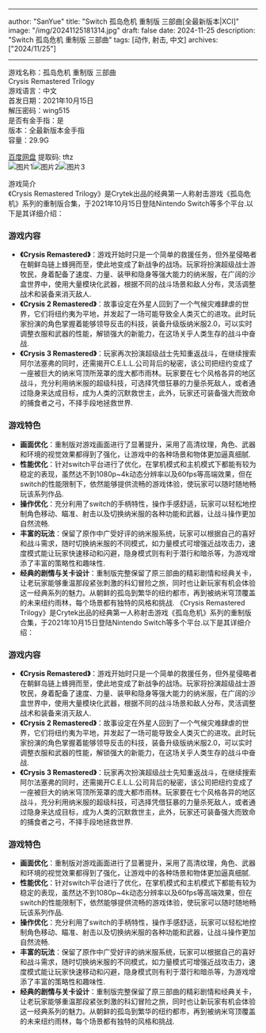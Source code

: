 
---
author: "SanYue"
title: "Switch 孤岛危机 重制版 三部曲[全最新版本|XCI]"
image: "/img/20241125181314.jpg"
draft: false
date: 2024-11-25
description: "Switch 孤岛危机 重制版 三部曲"
tags: [动作, 射击, 中文]
archives: ["2024/11/25"]

---

游戏名称：孤岛危机 重制版 三部曲   
Crysis Remastered Trilogy    
游戏语言：中文  
首发日期：2021年10月15日  
解压密码：wing515  
是否有金手指：是  
版本：全最新版本金手指   
容量：29.9G

[百度网盘](https://pan.baidu.com/s/13vyZKfbWFqP4SF_uFvixuA) 提取码: tftz  
![图片1](/img/00a8c2.jpg)![图片2](/img/fed515.jpg)![图片3](/img/971f23.jpg)  

游戏简介  
《Crysis Remastered Trilogy》是Crytek出品的经典第一人称射击游戏《孤岛危机》系列的重制版合集，于2021年10月15日登陆Nintendo Switch等多个平台.以下是其详细介绍：

### 游戏内容
- **《Crysis Remastered》**：游戏开始时只是一个简单的救援任务，但外星侵略者在朝鲜岛链上蜂拥而至，使此地变成了新战争的战场。玩家将扮演超级战士游牧民，身着配备了速度、力量、装甲和隐身等强大能力的纳米服，在广阔的沙盒世界中，使用大量模块化武器，根据不同的战斗场景和敌人分布，灵活调整战术和装备来消灭敌人.
- **《Crysis 2 Remastered》**：故事设定在外星人回到了一个气候灾难肆虐的世界，它们将纽约夷为平地，并发起了一场可能导致全人类灭亡的进攻。此时玩家扮演的角色掌握着能够领导反击的科技，装备升级版纳米服2.0，可以实时调整衣服和武器的性能，解锁强大的新能力，在这场关乎人类生存的战斗中奋战.
- **《Crysis 3 Remastered》**：玩家再次扮演超级战士先知重返战斗，在继续搜索阿尔法塞弗的同时，还需揭开C.E.L.L.公司背后的秘密，该公司把纽约变成了一座被巨大的纳米穹顶所笼罩的庞大都市雨林。玩家要在七个风格各异的地区战斗，充分利用纳米服的超级科技，可选择凭借狂暴的力量杀死敌人，或者通过隐身来达成目标，成为人类的沉默救世主，此外，玩家还可装备强大而致命的捕食者之弓，不择手段地拯救世界.

### 游戏特色
- **画面优化**：重制版对游戏画面进行了显著提升，采用了高清纹理，角色、武器和环境的视觉效果都得到了强化，让游戏中的各种场景和物体更加逼真细腻.
- **性能优化**：针对switch平台进行了优化，在掌机模式和主机模式下都能有较为稳定的表现，虽然达不到1080p~4k动态分辨率以及60fps等高端效果，但在switch的性能限制下，依然能够提供流畅的游戏体验，使玩家可以随时随地畅玩该系列作品.
- **操作优化**：充分利用了switch的手柄特性，操作手感舒适，玩家可以轻松地控制角色移动、瞄准、射击以及切换纳米服的各种功能和武器，让战斗操作更加自然流畅.
- **丰富的玩法**：保留了原作中广受好评的纳米服系统，玩家可以根据自己的喜好和战斗需求，随时切换纳米服的不同模式，如力量模式可增强近战攻击力，速度模式能让玩家快速移动和闪避，隐身模式则有利于潜行和暗杀等，为游戏增添了丰富的策略性和趣味性.
- **经典的剧情与关卡设计**：重制版完整保留了原三部曲的精彩剧情和经典关卡，让老玩家能够重温那段紧张刺激的科幻冒险之旅，同时也让新玩家有机会体验这一经典系列的魅力。从朝鲜的孤岛到繁华的纽约都市，再到被纳米穹顶覆盖的未来纽约雨林，每个场景都有独特的风格和挑战.
 《Crysis Remastered Trilogy》是Crytek出品的经典第一人称射击游戏《孤岛危机》系列的重制版合集，于2021年10月15日登陆Nintendo Switch等多个平台.以下是其详细介绍：

### 游戏内容
- **《Crysis Remastered》**：游戏开始时只是一个简单的救援任务，但外星侵略者在朝鲜岛链上蜂拥而至，使此地变成了新战争的战场。玩家将扮演超级战士游牧民，身着配备了速度、力量、装甲和隐身等强大能力的纳米服，在广阔的沙盒世界中，使用大量模块化武器，根据不同的战斗场景和敌人分布，灵活调整战术和装备来消灭敌人.
- **《Crysis 2 Remastered》**：故事设定在外星人回到了一个气候灾难肆虐的世界，它们将纽约夷为平地，并发起了一场可能导致全人类灭亡的进攻。此时玩家扮演的角色掌握着能够领导反击的科技，装备升级版纳米服2.0，可以实时调整衣服和武器的性能，解锁强大的新能力，在这场关乎人类生存的战斗中奋战.
- **《Crysis 3 Remastered》**：玩家再次扮演超级战士先知重返战斗，在继续搜索阿尔法塞弗的同时，还需揭开C.E.L.L.公司背后的秘密，该公司把纽约变成了一座被巨大的纳米穹顶所笼罩的庞大都市雨林。玩家要在七个风格各异的地区战斗，充分利用纳米服的超级科技，可选择凭借狂暴的力量杀死敌人，或者通过隐身来达成目标，成为人类的沉默救世主，此外，玩家还可装备强大而致命的捕食者之弓，不择手段地拯救世界.

### 游戏特色
- **画面优化**：重制版对游戏画面进行了显著提升，采用了高清纹理，角色、武器和环境的视觉效果都得到了强化，让游戏中的各种场景和物体更加逼真细腻.
- **性能优化**：针对switch平台进行了优化，在掌机模式和主机模式下都能有较为稳定的表现，虽然达不到1080p~4k动态分辨率以及60fps等高端效果，但在switch的性能限制下，依然能够提供流畅的游戏体验，使玩家可以随时随地畅玩该系列作品.
- **操作优化**：充分利用了switch的手柄特性，操作手感舒适，玩家可以轻松地控制角色移动、瞄准、射击以及切换纳米服的各种功能和武器，让战斗操作更加自然流畅.
- **丰富的玩法**：保留了原作中广受好评的纳米服系统，玩家可以根据自己的喜好和战斗需求，随时切换纳米服的不同模式，如力量模式可增强近战攻击力，速度模式能让玩家快速移动和闪避，隐身模式则有利于潜行和暗杀等，为游戏增添了丰富的策略性和趣味性.
- **经典的剧情与关卡设计**：重制版完整保留了原三部曲的精彩剧情和经典关卡，让老玩家能够重温那段紧张刺激的科幻冒险之旅，同时也让新玩家有机会体验这一经典系列的魅力。从朝鲜的孤岛到繁华的纽约都市，再到被纳米穹顶覆盖的未来纽约雨林，每个场景都有独特的风格和挑战.
 
